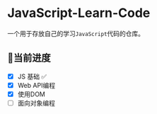 # JavaScript-Learn-Code
 
一个用于存放自己的学习`JavaScript`代码的仓库。

## 🤖️当前进度
- [x] JS 基础 ✅
- [x] Web API编程
- [x] 使用DOM
- [ ] 面向对象编程